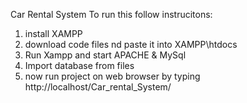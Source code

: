 Car Rental System
To run this follow instrucitons:
1. install XAMPP
2. download code files nd paste it into XAMPP\htdocs
3. Run Xampp and start APACHE & MySql
4. Import database from files
5. now run project on web browser by typing http://localhost/Car_rental_System/ 
